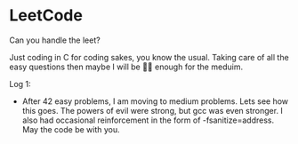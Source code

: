 # LeetCode
Can you handle the leet?

Just coding in C for coding sakes, you know the usual.
Taking care of all the easy questions then maybe I will be 🧙‍♂️ enough for the meduim.

Log 1:
- After 42 easy problems, I am moving to medium problems. Lets see how this goes. The powers of evil were strong, but gcc was even stronger. I also had occasional reinforcement in the form of -fsanitize=address. May the code be with you.
